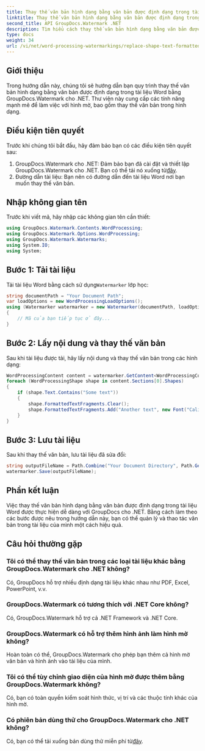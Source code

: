 ```yaml
---
title: Thay thế văn bản hình dạng bằng văn bản được định dạng trong tài liệu Word
linktitle: Thay thế văn bản hình dạng bằng văn bản được định dạng trong tài liệu Word
second_title: API GroupDocs.Watermark .NET
description: Tìm hiểu cách thay thế văn bản hình dạng bằng văn bản được định dạng trong tài liệu Word bằng GroupDocs.Watermark cho .NET. Khả năng chỉnh sửa tài liệu của bạn dễ dàng.
type: docs
weight: 34
url: /vi/net/word-processing-watermarkings/replace-shape-text-formatted-text-word-docs/
---
```

## Giới thiệu
Trong hướng dẫn này, chúng tôi sẽ hướng dẫn bạn quy trình thay thế văn bản hình dạng bằng văn bản được định dạng trong tài liệu Word bằng GroupDocs.Watermark cho .NET. Thư viện này cung cấp các tính năng mạnh mẽ để làm việc với hình mờ, bao gồm thay thế văn bản trong hình dạng.
## Điều kiện tiên quyết
Trước khi chúng tôi bắt đầu, hãy đảm bảo bạn có các điều kiện tiên quyết sau:
1.  GroupDocs.Watermark cho .NET: Đảm bảo bạn đã cài đặt và thiết lập GroupDocs.Watermark cho .NET. Bạn có thể tải nó xuống từ[đây](https://releases.groupdocs.com/Watermark/net/).
2. Đường dẫn tài liệu: Bạn nên có đường dẫn đến tài liệu Word nơi bạn muốn thay thế văn bản.

## Nhập không gian tên
Trước khi viết mã, hãy nhập các không gian tên cần thiết:
```csharp
using GroupDocs.Watermark.Contents.WordProcessing;
using GroupDocs.Watermark.Options.WordProcessing;
using GroupDocs.Watermark.Watermarks;
using System.IO;
using System;
```
## Bước 1: Tải tài liệu
 Tải tài liệu Word bằng cách sử dụng`Watermarker` lớp học:
```csharp
string documentPath = "Your Document Path";
var loadOptions = new WordProcessingLoadOptions();
using (Watermarker watermarker = new Watermarker(documentPath, loadOptions))
{
    // Mã của bạn tiếp tục ở đây...
}
```
## Bước 2: Lấy nội dung và thay thế văn bản
Sau khi tài liệu được tải, hãy lấy nội dung và thay thế văn bản trong các hình dạng:
```csharp
WordProcessingContent content = watermarker.GetContent<WordProcessingContent>();
foreach (WordProcessingShape shape in content.Sections[0].Shapes)
{
    if (shape.Text.Contains("Some text"))
    {
        shape.FormattedTextFragments.Clear();
        shape.FormattedTextFragments.Add("Another text", new Font("Calibri", 19, FontStyle.Bold), Color.Red, Color.Aqua);
    }
}
```
## Bước 3: Lưu tài liệu
Sau khi thay thế văn bản, lưu tài liệu đã sửa đổi:
```csharp
string outputFileName = Path.Combine("Your Document Directory", Path.GetFileName(documentPath));
watermarker.Save(outputFileName);
```

## Phần kết luận
Việc thay thế văn bản hình dạng bằng văn bản được định dạng trong tài liệu Word được thực hiện dễ dàng với GroupDocs cho .NET. Bằng cách làm theo các bước được nêu trong hướng dẫn này, bạn có thể quản lý và thao tác văn bản trong tài liệu của mình một cách hiệu quả.

## Câu hỏi thường gặp
### Tôi có thể thay thế văn bản trong các loại tài liệu khác bằng GroupDocs.Watermark cho .NET không?
Có, GroupDocs hỗ trợ nhiều định dạng tài liệu khác nhau như PDF, Excel, PowerPoint, v.v.
### GroupDocs.Watermark có tương thích với .NET Core không?
Có, GroupDocs.Watermark hỗ trợ cả .NET Framework và .NET Core.
### GroupDocs.Watermark có hỗ trợ thêm hình ảnh làm hình mờ không?
Hoàn toàn có thể, GroupDocs.Watermark cho phép bạn thêm cả hình mờ văn bản và hình ảnh vào tài liệu của mình.
### Tôi có thể tùy chỉnh giao diện của hình mờ được thêm bằng GroupDocs.Watermark không?
Có, bạn có toàn quyền kiểm soát hình thức, vị trí và các thuộc tính khác của hình mờ.
### Có phiên bản dùng thử cho GroupDocs.Watermark cho .NET không?
 Có, bạn có thể tải xuống bản dùng thử miễn phí từ[đây](https://releases.groupdocs.com/).
